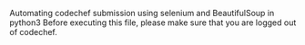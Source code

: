 Automating codechef submission using selenium and BeautifulSoup in python3
Before executing this file, please make sure that you are logged out of codechef.
